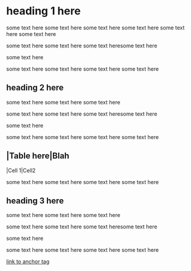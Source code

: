 # heading 1 here
some text here
some text here
some text here
some text here
some text here
some text here



some text here
some text here
some text heresome text here

some text here


some text here
some text here
some text here
some text here

## heading 2 here

some text here
some text here
some text here



some text here
some text here
some text heresome text here

some text here


some text here
some text here
some text here
some text here

|Table here|Blah
----------------
|Cell 1|Cell2


some text here
some text here
some text here
some text here

## heading 3 here

some text here
some text here
some text here



some text here
some text here
some text heresome text here

some text here


some text here
some text here
some text here
some text here

[link to anchor tag](#heading-3-here)
